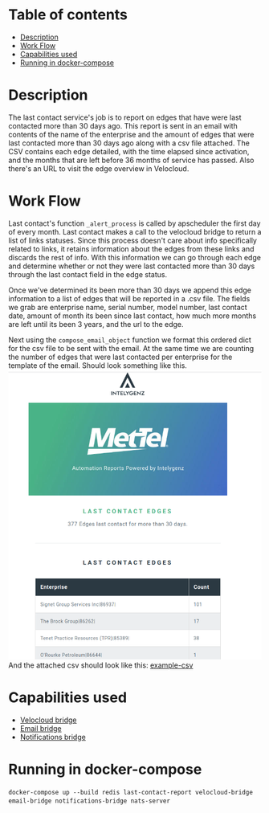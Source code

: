 # Table of contents
  * [Description](#description)
  * [Work Flow](#work-flow)
  * [Capabilities used](#capabilities-used) 
  * [Running in docker-compose](#running-in-docker-compose)

# Description
The last contact service's job is to report on edges that have were last contacted more than 30 days ago.
This report is sent in an email with contents of the name of the enterprise and the amount of edges that were last
contacted more than 30 days ago along with a csv file attached. The CSV contains each edge detailed, with the time elapsed since activation, and the months that are left before 36 months of service has passed. Also there's an URL to visit the edge overview in Velocloud.


# Work Flow
Last contact's function `_alert_process` is called by apscheduler the first day of every month. 
Last contact makes a call to the velocloud bridge to return a list of links statuses. Since this process doesn't care about info specifically related to links,
it retains information about the edges from these links and discards the rest of info.
With this information we can go through each edge and determine whether or not they were last contacted
more than 30 days through the last contact field in the edge status.
 
Once we've determined its been more than 30 days we append this edge information to a list of edges that will be reported in a .csv file. The fields we grab are
enterprise name, serial number, model number, last contact date, amount of month its been since last contact, how much
more months are left until its been 3 years, and the url to the edge.
 
Next using the `compose_email_object` function we format this ordered dict for the csv file to be sent with the email.
At the same time we are counting the number of edges that were last contacted per enterprise for the template of the email.
Should look something like this.
![last-contact-image](readme-resources/last_contact.png)
 And the attached csv should look like this:
 [example-csv](readme-resources/example.csv)
 
# Capabilities used
- [Velocloud bridge](../velocloud-bridge/README.md)
- [Email bridge](../email-bridge/README.md)
- [Notifications bridge](../notifications-bridge/README.md)

# Running in docker-compose 
`docker-compose up --build redis last-contact-report velocloud-bridge email-bridge notifications-bridge nats-server`
